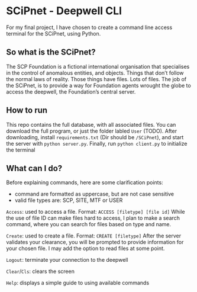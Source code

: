 # SCiPnet - Deepwell CLI
For my final project, I have chosen to create a command line access terminal for the SCiPnet, using Python.

## So what is the SCiPnet?
The SCP Foundation is a fictional international organisation that specialises in the control of anomalous entities, and objects. Things that don’t follow the normal laws of reality. Those things have files. Lots of files. The job of the SCiPnet, is to provide a way for Foundation agents wrought the globe to access the deepwell, the Foundation’s central server.

## How to run
This repo contains the full database, with all associated files. You can download the full program, or just the folder labled `User` (TODO). After downloading, install `requirements.txt` (Dir should be `/SCiPnet`), and start the server with `python server.py`. Finally, run `python client.py` to initialize the terminal 

## What can I do?
Before explaining commands, here are some clarification points:
- command are formatted as uppercase, but are not case sensitive
- valid file types are: SCP, SITE, MTF or USER

`Access`: used to access a file. Format: `ACCESS [filetype] [file id]`
While the use of file ID can make files hard to access, I plan to make a search command, where you can search for files based on type and name.

`Create`: used to create a file. Format: `CREATE [filetype]`
After the server validates your clearance, you will be prompted to provide information for your chosen file. I may add the option to read files at some point.

`Logout`: terminate your connection to the deepwell

`Clear`/`Cls`: clears the screen

`Help`: displays a simple guide to using available commands